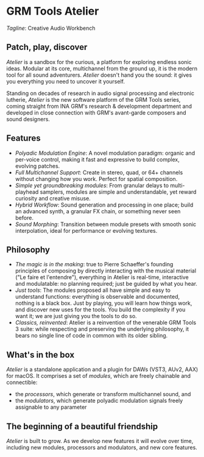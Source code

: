 # GRM Tools Atelier

_Tagline_: Creative Audio Workbench

## Patch, play, discover

_Atelier_ is a sandbox for the curious, a platform for exploring endless sonic ideas. Modular at its
core, multichannel from the ground up, it is the modern tool for all sound adventurers. _Atelier_
doesn't hand you the sound: it gives you everything you need to uncover it yourself.

Standing on decades of research in audio signal processing and electronic lutherie, _Atelier_ is the
new software platform of the GRM Tools series, coming straight from INA GRM's research & development
department and developed in close connection with GRM's avant-garde composers and sound designers.

## Features

* _Polyadic Modulation Engine_: A novel modulation paradigm: organic and per-voice control, making
  it fast and expressive to build complex, evolving patches.
* _Full Multichannel Support_: Create in stereo, quad, or 64+ channels without changing how you
  work. Perfect for spatial composition.
* _Simple yet groundbreaking modules_: From granular delays to multi-playhead samplers, modules are
  simple and understandable, yet reward curiosity and creative misuse.
* _Hybrid Workflow_: Sound generation and processing in one place; build an advanced synth, a
  granular FX chain, or something never seen before.
* _Sound Morphing_: Transition between module presets with smooth sonic interpolation, ideal for
  performance or evolving textures.

## Philosophy

* _The magic is in the making_: true to Pierre Schaeffer's founding principles of composing by
  directly interacting with the musical material ("Le faire et l'entendre"), everything in Atelier
  is real-time, interactive and modulatable: no planning required; just be guided by what you hear.
* _Just tools_: The modules proposed all have simple and easy to understand functions: everything is
  observable and documented, nothing is a black box. Just by playing, you will learn how things
  work, and discover new uses for the tools. You build the complexity if you want it; we are just
  giving you the tools to do so.
* _Classics, reinvented_: Atelier is a reinvention of the venerable GRM Tools 3 suite: while
  respecting and preserving the underlying philosophy, it bears no single line of code in common
  with its older sibling.

## What's in the box

_Atelier_ is a standalone application and a plugin for DAWs (VST3, AUv2, AAX) for macOS. It
comprises a set of _modules_, which are freely chainable and connectible:

* the _processors_, which generate or transform multichannel sound, and
* the _modulators_, which generate polyadic modulation signals freely assignable to any parameter

## The beginning of a beautiful friendship

_Atelier_ is built to grow. As we develop new features it will evolve over time, including new
modules, processors and modulators, and new core features.
